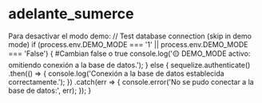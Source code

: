 # adelante_sumerce

Para desactivar el modo demo: 
// Test database connection (skip in demo mode)
if (process.env.DEMO_MODE === '1' || process.env.DEMO_MODE === 'False') { #Cambian false o true
  console.log('🟡 DEMO_MODE activo: omitiendo conexión a la base de datos.');
} else {
  sequelize.authenticate()
    .then(() => {
      console.log('Conexión a la base de datos establecida correctamente.');
    })
    .catch(err => {
      console.error('No se pudo conectar a la base de datos:', err);
    });
}
